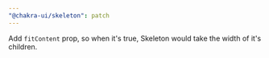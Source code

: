 ```yaml
---
"@chakra-ui/skeleton": patch
---
```


Add `fitContent` prop, so when it's true, Skeleton would take the width of it's
children.
